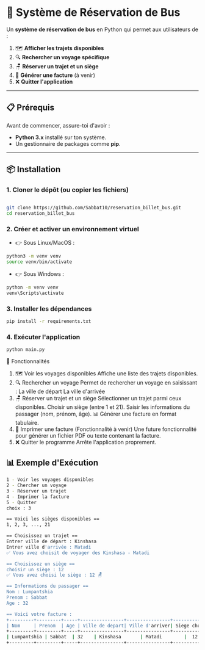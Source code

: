 # 🚌 Système de Réservation de Bus

Un **système de réservation de bus** en Python qui permet aux utilisateurs de :

1. 🗺️ **Afficher les trajets disponibles**
2. 🔍 **Rechercher un voyage spécifique**
3. 🪑 **Réserver un trajet et un siège**
4. 🧾 **Générer une facture** (à venir)
5. ❌ **Quitter l'application**

---

## 📋 Prérequis

Avant de commencer, assure-toi d'avoir :

- **Python 3.x** installé sur ton système.
- Un gestionnaire de packages comme **pip**.

---

## 📦 Installation

### 1. Cloner le dépôt (ou copier les fichiers)

```bash

git clone https://github.com/Sabbat10/reservation_billet_bus.git
cd reservation_billet_bus

```

### 2. Créer et activer un environnement virtuel

- 👉 Sous Linux/MacOS :

```bash
python3 -m venv venv
source venv/bin/activate
```

- 👉 Sous Windows :

```bash
python -m venv venv
venv\Scripts\activate
```

### 3. Installer les dépendances

```bash
pip install -r requirements.txt
```

### 4. Exécuter l'application

```bash
python main.py
```

🧰 Fonctionnalités

1. 🗺️ Voir les voyages disponibles
   Affiche une liste des trajets disponibles.
2. 🔍 Rechercher un voyage
   Permet de rechercher un voyage en saisissant :
   La ville de départ
   La ville d'arrivée
3. 🪑 Réserver un trajet et un siège
   Sélectionner un trajet parmi ceux disponibles.
   Choisir un siège (entre 1 et 21).
   Saisir les informations du passager (nom, prénom, âge).
   📊 Générer une facture en format tabulaire.
4. 🧾 Imprimer une facture (Fonctionnalité à venir)
   Une future fonctionnalité pour générer un fichier PDF ou texte contenant la facture.
5. ❌ Quitter le programme
   Arrête l'application proprement.

## 📊 Exemple d'Exécution

```bash
1 - Voir les voyages disponibles
2 - Chercher un voyage
3 - Réserver un trajet
4 - Imprimer la facture
5 - Quitter
choix : 3

== Voici les sièges disponibles ==
1, 2, 3, ..., 21

== Choisissez un trajet ==
Entrer ville de départ : Kinshasa
Entrer ville d'arrivée : Matadi
✅ Vous avez choisit de voyager des Kinshasa - Matadi

== Choisissez un siège ==
choisir un siège : 12
✅ Vous avez choisi le siège : 12 🪑

== Informations du passager ==
Nom : Lumpantshia
Prenom : Sabbat
Age : 32

== Voici votre facture :
+---------+---------+-----+----------------+----------------+---------------+
| Nom     | Prenom  | Age | Ville de depart| Ville d'arriver| Siege choisit |
+---------+---------+-----+----------------+----------------+---------------+
| Lumpantshia | Sabbat  | 32    | Kinshasa       | Matadi        |  12      |
+---------+---------+-----+----------------+----------------+---------------+

```
